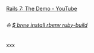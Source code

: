 [Rails 7: The Demo - YouTube](https://www.youtube.com/watch?v=mpWFrUwAN88)

###### :boat: [$ brew install rbenv ruby-build](https://github.com/arafatm/rails.7.demo.dhh/commit/1c11b88)

xxx
